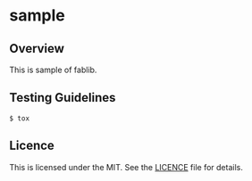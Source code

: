 # sample

## Overview
This is sample of fablib.

## Testing Guidelines
```
$ tox
```

## Licence
This is licensed under the MIT. See the [LICENCE](./LICENCE) file for details.
